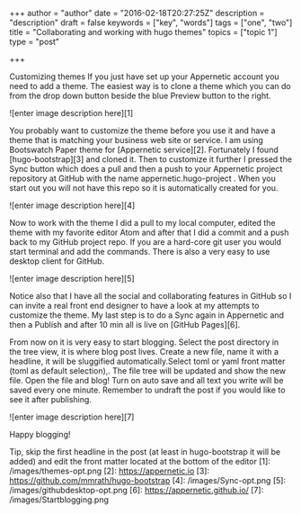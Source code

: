 +++
author = "author"
date = "2016-02-18T20:27:25Z"
description = "description"
draft = false
keywords = ["key", "words"]
tags = ["one", "two"]
title = "Collaborating and working with hugo themes"
topics = ["topic 1"]
type = "post"

+++
Customizing themes
If you just have set up your Appernetic account you need to add a theme. The easiest way is to clone a theme which you can do from the drop down button beside the blue Preview button to the right. 

![enter image description here][1]

You probably want to customize the theme before you use it and have a theme that is matching your business web site or service. I am using Bootswatch Paper theme for [Appernetic service][2]. Fortunately I found [hugo-bootstrap][3] and cloned it. Then to customize it further I pressed the Sync button which does a pull and then a push to your Appernetic project repository at GitHub with the name appernetic.hugo-project . When you start out you will not have this repo so it is automatically created for you. 

![enter image description here][4]

Now to work with the theme I did a pull to my local computer, edited the theme with my favorite editor Atom and after that I did a commit and a push back to my GitHub project repo. If you are a hard-core git user you would start terminal and add the commands. There is also a very easy to use desktop client for GitHub.

![enter image description here][5]

Notice also that I have all the social and collaborating features in GitHub so I can invite a real front end designer to have a look at my attempts to customize the theme. My last step is to do a Sync again in Appernetic and then a Publish and after 10 min all is live on [GitHub Pages][6].

From now on it is very easy to start blogging. Select the post directory in the tree view, it is where blog post lives. Create a new file,  name it with a headline, it will be sluggified automatically.Select toml or yaml front matter (toml as default selection),. The file tree will be updated and show the new file. Open the file and blog! Turn on auto save and all text you write will be saved every one minute. Remember to undraft the post if you would like to see it after publishing. 

![enter image description here][7]

Happy blogging!

Tip, skip the first headline in the post (at least in hugo-bootstrap it will be added) and edit the front matter located at the bottom of the editor 
  [1]: /images/themes-opt.png
  [2]: https://appernetic.io
  [3]: https://github.com/mmrath/hugo-bootstrap
  [4]: /images/Sync-opt.png
  [5]: /images/githubdesktop-opt.png
  [6]: https://appernetic.github.io/
  [7]: /images/Startblogging.png
